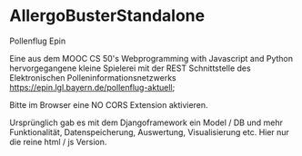 # AllergoBusterStandalone
Pollenflug Epin

Eine aus dem MOOC CS 50's Webprogramming with Javascript and Python hervorgegangene kleine Spielerei mit der REST Schnittstelle des Elektronischen Polleninformationsnetzwerks https://epin.lgl.bayern.de/pollenflug-aktuell;

Bitte im Browser eine NO CORS Extension aktivieren.

Ursprünglich gab es mit dem Djangoframework ein Model / DB und mehr Funktionalität, Datenspeicherung, Auswertung, Visualisierung etc. Hier nur die reine html / js Version.
